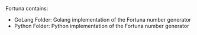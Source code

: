 Fortuna contains: 

- GoLang Folder: Golang implementation of the Fortuna number generator
- Python Folder: Python implementation of the Fortuna number generator 
